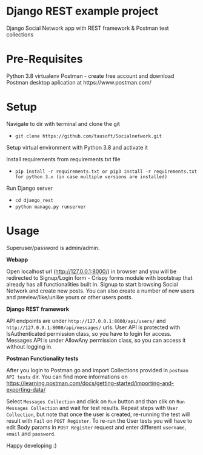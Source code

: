 <h1>Django REST example project</h1>
Django Social Network app with REST framework &amp; Postman test collections

<h1>Pre-Requisites</h1>
Python 3.8
virtualenv
Postman - create free account and download Postman desktop aplication at https://www.postman.com/ 


<h1>Setup</h1>

Navigate to dir with terminal and clone the git


- `git clone https://github.com/tausoft/Socialnetwork.git`

Setup virtual environment with Python 3.8 and activate it

Install requirements from requirements.txt file

- `pip install -r requirements.txt or pip3 install -r requirements.txt for python 3.x (in case multiple versions are installed)`

Run Django server


- `cd django_rest`
- `python manage.py runserver`

<h1>Usage</h1>

Superuser/password is admin/admin.

<b>Webapp</b>

Open localhost url (http://127.0.0.1:8000/) in browser and you will be redirected to Signup/Login form - Crispy forms module with bootstrap that already has all functionalities built in. Signup to start browsing Social Network and create new posts. You can also create a number of new users and preview/like/unlike yours or other users posts.

<b>Django REST framework</b>

API endpoints are under `http://127.0.0.1:8000/api/users/` and `http://127.0.0.1:8000/api/messages/` urls. User API is protected with IsAuthenticated permission class, so you have to login for access. Messages API is under AllowAny permission class, so you can access it without logging in.

<b>Postman Functionality tests</b>

After you login to Postman go and import Collections provided in `postman API tests` dir. You can find more informations on https://learning.postman.com/docs/getting-started/importing-and-exporting-data/

Select `Messages Collection` and click on `Run` button and than clik on `Run Messages Collection` and wait for test results. Repeat steps with `User Collection`, but note that once the user is created, re-running the test will result with `Fail` on `POST Register`. To re-run the User tests you will have to edit Body params in `POST Register` request and enter different `username`, `email` and `password`.

Happy developing :)
